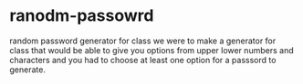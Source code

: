 # ranodm-passowrd
random password generator for class
we were to make a generator for class that would be able to give you options from upper lower numbers and characters and you had to choose at least one option for a passsord to generate. 
